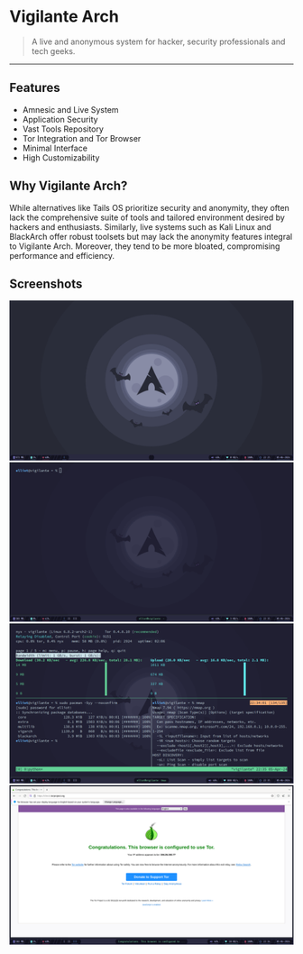 # Vigilante Arch
> A live and anonymous system for hacker, security professionals and tech geeks.

-----

## Features

- Amnesic and Live System
- Application Security
- Vast Tools Repository
- Tor Integration and Tor Browser
- Minimal Interface
- High Customizability

## Why Vigilante Arch?

While alternatives like Tails OS prioritize security and anonymity, they often lack the comprehensive suite of tools and tailored environment desired by hackers and enthusiasts. Similarly, live systems such as Kali Linux and BlackArch offer robust toolsets but may lack the anonymity features integral to Vigilante Arch. Moreover, they tend to be more bloated, compromising performance and efficiency.

## Screenshots

![Main Desktop](https://raw.githubusercontent.com/cybercraftlabs/vigarch-os/main/1st.png)
![Terminal](https://raw.githubusercontent.com/cybercraftlabs/vigarch-os/main/4th.png)
![Tools](https://raw.githubusercontent.com/cybercraftlabs/vigarch-os/main/3rd.png)
![Tor](https://raw.githubusercontent.com/cybercraftlabs/vigarch-os/main/2nd.png)